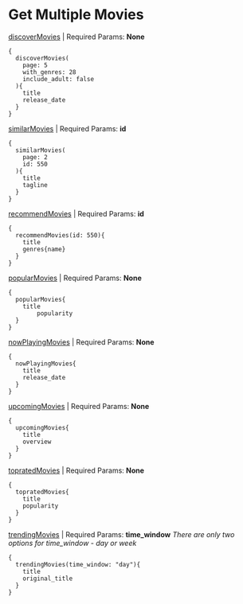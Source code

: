 # Get Multiple Movies

[discoverMovies](https://developers.themoviedb.org/3/discover/movie-discover) | Required Params: **None**
```
{
  discoverMovies(
    page: 5
    with_genres: 28
    include_adult: false
  ){
    title
    release_date
  }
}
```
[similarMovies](https://developers.themoviedb.org/3/movies/get-similar-movies) | Required Params: **id**
```
{
  similarMovies(
    page: 2
    id: 550
  ){
    title
    tagline
  }
}
```
[recommendMovies](https://developers.themoviedb.org/3/movies/get-movie-recommendations) | Required Params: **id**
```
{
  recommendMovies(id: 550){
    title
    genres{name}
  }
}
```
[popularMovies](https://developers.themoviedb.org/3/movies/get-popular-movies) | Required Params: **None**
```
{
  popularMovies{
    title
		popularity
  }
}
```
[nowPlayingMovies](https://developers.themoviedb.org/3/movies/get-now-playing) | Required Params: **None**
```
{
  nowPlayingMovies{
    title
    release_date
  }
}
```
[upcomingMovies](https://developers.themoviedb.org/3/movies/get-upcoming) | Required Params: **None**
```
{
  upcomingMovies{
    title
    overview
  }
}
```
[topratedMovies](https://developers.themoviedb.org/3/movies/get-top-rated-movies) | Required Params: **None**
```
{
  topratedMovies{
    title
    popularity
  }
}
```
[trendingMovies](https://developers.themoviedb.org/3/trending/get-trending) | Required Params: **time_window**
*There are only two options for time_window - day or week*
```
{
  trendingMovies(time_window: "day"){
    title
    original_title
  }
}
```
